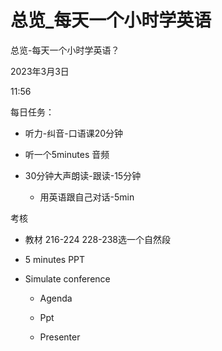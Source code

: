 # 总览_每天一个小时学英语

总览-每天一个小时学英语？

2023年3月3日

11:56

 

每日任务：

-   听力-纠音-口语课20分钟

-   听一个5minutes 音频

-   30分钟大声朗读-跟读-15分钟

    -   用英语跟自己对话-5min

 

考核

-   教材 216-224 228-238选一个自然段

-   5 minutes PPT

-   Simulate conference

    -   Agenda

    -   Ppt

    -   Presenter

 

 

 

>  
 
